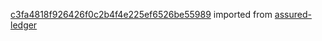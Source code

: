 [c3fa4818f926426f0c2b4f4e225ef6526be55989](https://github.com/insolar/assured-ledger/commit/c3fa4818f926426f0c2b4f4e225ef6526be55989) imported from [assured-ledger](https://github.com/insolar/assured-ledger)
